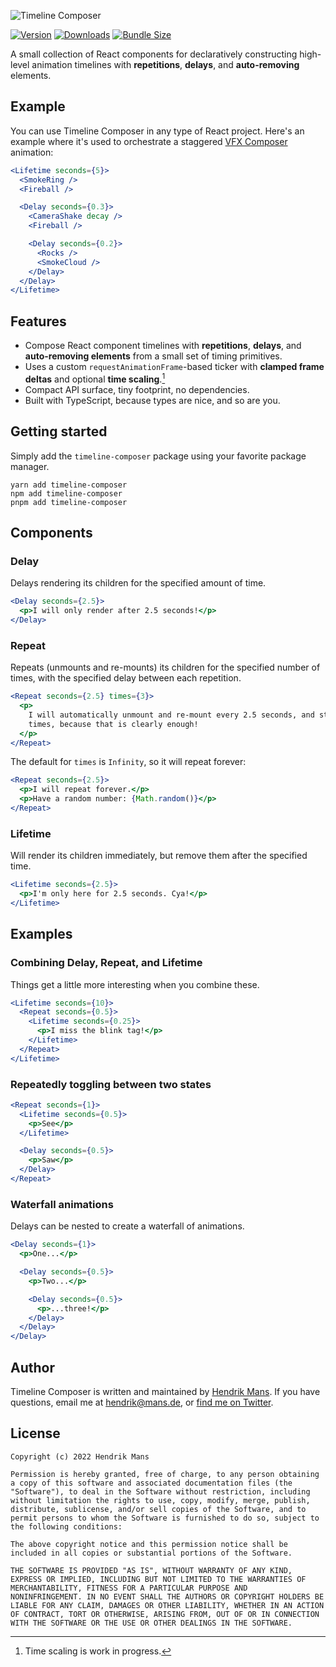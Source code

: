 ![Timeline Composer](https://user-images.githubusercontent.com/1061/181918724-c6702e47-71f9-4962-a567-05d1b85f594d.jpg)

[![Version](https://img.shields.io/npm/v/timeline-composer?style=for-the-badge)](https://www.npmjs.com/package/timeline-composer)
[![Downloads](https://img.shields.io/npm/dt/timeline-composer.svg?style=for-the-badge)](https://www.npmjs.com/package/timeline-composer)
[![Bundle Size](https://img.shields.io/bundlephobia/min/timeline-composer?label=bundle%20size&style=for-the-badge)](https://bundlephobia.com/result?p=timeline-composer)

A small collection of React components for declaratively constructing high-level animation timelines with **repetitions**, **delays**, and **auto-removing** elements.

## Example

You can use Timeline Composer in any type of React project. Here's an example where it's used to orchestrate a staggered [VFX Composer](https://github.com/hmans/vfx-composer) animation:

```jsx
<Lifetime seconds={5}>
  <SmokeRing />
  <Fireball />

  <Delay seconds={0.3}>
    <CameraShake decay />
    <Fireball />

    <Delay seconds={0.2}>
      <Rocks />
      <SmokeCloud />
    </Delay>
  </Delay>
</Lifetime>
```

## Features

- Compose React component timelines with **repetitions**, **delays**, and **auto-removing elements** from a small set of timing primitives.
- Uses a custom `requestAnimationFrame`-based ticker with **clamped frame deltas** and optional **time scaling**.[^1]
- Compact API surface, tiny footprint, no dependencies.
- Built with TypeScript, because types are nice, and so are you.

[^1]: Time scaling is work in progress.

## Getting started

Simply add the `timeline-composer` package using your favorite package manager.

```
yarn add timeline-composer
npm add timeline-composer
pnpm add timeline-composer
```

## Components

### Delay

Delays rendering its children for the specified amount of time.

```jsx
<Delay seconds={2.5}>
  <p>I will only render after 2.5 seconds!</p>
</Delay>
```

### Repeat

Repeats (unmounts and re-mounts) its children for the specified number of times, with the specified delay between each repetition.

```jsx
<Repeat seconds={2.5} times={3}>
  <p>
    I will automatically unmount and re-mount every 2.5 seconds, and stop after showing 3
    times, because that is clearly enough!
  </p>
</Repeat>
```

The default for `times` is `Infinity`, so it will repeat forever:

```jsx
<Repeat seconds={2.5}>
  <p>I will repeat forever.</p>
  <p>Have a random number: {Math.random()}</p>
</Repeat>
```

### Lifetime

Will render its children immediately, but remove them after the specified time.

```jsx
<Lifetime seconds={2.5}>
  <p>I'm only here for 2.5 seconds. Cya!</p>
</Lifetime>
```

## Examples

### Combining Delay, Repeat, and Lifetime

Things get a little more interesting when you combine these.

```jsx
<Lifetime seconds={10}>
  <Repeat seconds={0.5}>
    <Lifetime seconds={0.25}>
      <p>I miss the blink tag!</p>
    </Lifetime>
  </Repeat>
</Lifetime>
```

### Repeatedly toggling between two states

```jsx
<Repeat seconds={1}>
  <Lifetime seconds={0.5}>
    <p>See</p>
  </Lifetime>

  <Delay seconds={0.5}>
    <p>Saw</p>
  </Delay>
</Repeat>
```

### Waterfall animations

Delays can be nested to create a waterfall of animations.

```jsx
<Delay seconds={1}>
  <p>One...</p>

  <Delay seconds={0.5}>
    <p>Two...</p>

    <Delay seconds={0.5}>
      <p>...three!</p>
    </Delay>
  </Delay>
</Delay>
```

## Author

Timeline Composer is written and maintained by [Hendrik Mans](https://hmans.co). If you have questions, email me at [hendrik@mans.de](mailto:hendrik@mans.de), or [find me on Twitter](https://twitter.com/hmans).

## License

```
Copyright (c) 2022 Hendrik Mans

Permission is hereby granted, free of charge, to any person obtaining
a copy of this software and associated documentation files (the
"Software"), to deal in the Software without restriction, including
without limitation the rights to use, copy, modify, merge, publish,
distribute, sublicense, and/or sell copies of the Software, and to
permit persons to whom the Software is furnished to do so, subject to
the following conditions:

The above copyright notice and this permission notice shall be
included in all copies or substantial portions of the Software.

THE SOFTWARE IS PROVIDED "AS IS", WITHOUT WARRANTY OF ANY KIND,
EXPRESS OR IMPLIED, INCLUDING BUT NOT LIMITED TO THE WARRANTIES OF
MERCHANTABILITY, FITNESS FOR A PARTICULAR PURPOSE AND
NONINFRINGEMENT. IN NO EVENT SHALL THE AUTHORS OR COPYRIGHT HOLDERS BE
LIABLE FOR ANY CLAIM, DAMAGES OR OTHER LIABILITY, WHETHER IN AN ACTION
OF CONTRACT, TORT OR OTHERWISE, ARISING FROM, OUT OF OR IN CONNECTION
WITH THE SOFTWARE OR THE USE OR OTHER DEALINGS IN THE SOFTWARE.
```
